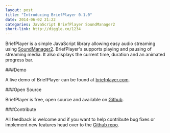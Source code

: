 ```yaml
---
layout: post
title: "Introducing BriefPlayer 0.1.0"
date: 2014-06-02 21:22
categories: JavaScript BriefPlayer SoundManager2
short-link: http://diggle.co/1234
---
```

BriefPlayer is a simple JavaScript library allowing easy audio streaming using [SoundManager2](http://www.schillmania.com/projects/soundmanager2/). BriefPlayer's supports playing and pausing of streaming media. It also displays the current time, duration and an animated progress bar.

###Demo

A live demo of BriefPlayer can be found at [briefplayer.com](http://briefplayer.com).

###Open Source

BriefPlayer is free, open source and available on [Github](https://github.com/tomdiggle/BriefPlayer).

###Contribute

All feedback is welcome and if you want to help contribute bug fixes or implement new features head over to the [Github repo](https://github.com/tomdiggle/BriefPlayer).
